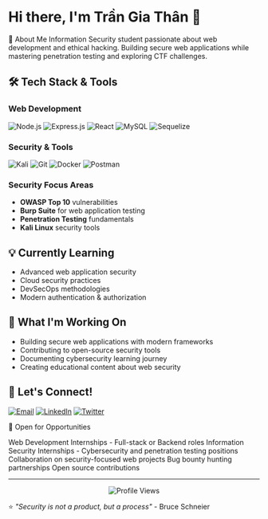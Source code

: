 # Hi there, I'm Trần Gia Thân 👋

🔐 About Me
Information Security student passionate about web development and ethical hacking. Building secure web applications while mastering penetration testing and exploring CTF challenges.

## 🛠️ Tech Stack & Tools

### Web Development
![Node.js](https://img.shields.io/badge/Node.js-43853D?style=for-the-badge&logo=node.js&logoColor=white)
![Express.js](https://img.shields.io/badge/Express.js-404D59?style=for-the-badge)
![React](https://img.shields.io/badge/React-20232A?style=for-the-badge&logo=react&logoColor=61DAFB)
![MySQL](https://img.shields.io/badge/MySQL-00000F?style=for-the-badge&logo=mysql&logoColor=white)
![Sequelize](https://img.shields.io/badge/Sequelize-52B0E7?style=for-the-badge&logo=Sequelize&logoColor=white)

### Security & Tools
![Kali](https://img.shields.io/badge/Kali-268BEE?style=for-the-badge&logo=kalilinux&logoColor=white)
![Git](https://img.shields.io/badge/GIT-E44C30?style=for-the-badge&logo=git&logoColor=white)
![Docker](https://img.shields.io/badge/Docker-2496ED?style=for-the-badge&logo=docker&logoColor=white)
![Postman](https://img.shields.io/badge/Postman-FF6C37?style=for-the-badge&logo=postman&logoColor=white)

### Security Focus Areas
- **OWASP Top 10** vulnerabilities
- **Burp Suite** for web application testing
- **Penetration Testing** fundamentals
- **Kali Linux** security tools

## 💡 Currently Learning
- Advanced web application security
- Cloud security practices
- DevSecOps methodologies
- Modern authentication & authorization



## 🎯 What I'm Working On
- Building secure web applications with modern frameworks
- Contributing to open-source security tools
- Documenting cybersecurity learning journey
- Creating educational content about web security

## 🤝 Let's Connect!

[![Email](https://img.shields.io/badge/Email-D14836?style=for-the-badge&logo=gmail&logoColor=white)](mailto:trangiathandz2004@gmail.com)
[![LinkedIn](https://img.shields.io/badge/LinkedIn-0077B5?style=for-the-badge&logo=linkedin&logoColor=white)](https://linkedin.com/in/thunww)
[![Twitter](https://img.shields.io/badge/Twitter-1DA1F2?style=for-the-badge&logo=twitter&logoColor=white)](https://twitter.com/thunww)

💼 Open for Opportunities

Web Development Internships - Full-stack or Backend roles
Information Security Internships - Cybersecurity and penetration testing positions
Collaboration on security-focused web projects
Bug bounty hunting partnerships
Open source contributions

---

<div align="center">
  <img src="https://komarev.com/ghpvc/?username=thunww&label=Profile%20Views&color=brightgreen&style=flat-square" alt="Profile Views" />
</div>

⭐️ *"Security is not a product, but a process"* - Bruce Schneier
